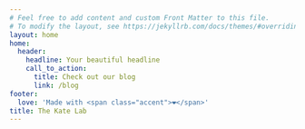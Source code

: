 ```yaml
---
# Feel free to add content and custom Front Matter to this file.
# To modify the layout, see https://jekyllrb.com/docs/themes/#overriding-theme-defaults
layout: home
home:
  header:
    headline: Your beautiful headline
    call_to_action:
      title: Check out our blog
      link: /blog
footer:
  love: 'Made with <span class="accent">❤</span>'
title: The Kate Lab
---
```


<div class="generative-homepage">
	<canvas class="generative generation-sequential initialization-home" id="gen-homepage" movementTau=1 nPoints=500></canvas>
</div>
